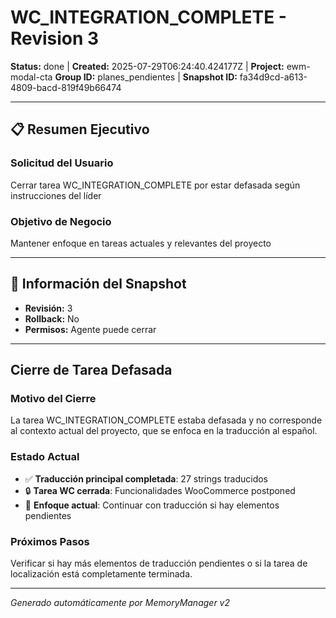 # WC_INTEGRATION_COMPLETE - Revision 3

**Status:** done | **Created:** 2025-07-29T06:24:40.424177Z | **Project:** ewm-modal-cta
**Group ID:** planes_pendientes | **Snapshot ID:** fa34d9cd-a613-4809-bacd-819f49b66474

---

## 📋 Resumen Ejecutivo
### Solicitud del Usuario
Cerrar tarea WC_INTEGRATION_COMPLETE por estar defasada según instrucciones del líder

### Objetivo de Negocio
Mantener enfoque en tareas actuales y relevantes del proyecto

---

## 🔧 Información del Snapshot
- **Revisión:** 3
- **Rollback:** No
- **Permisos:** Agente puede cerrar

---

## Cierre de Tarea Defasada

### Motivo del Cierre
La tarea WC_INTEGRATION_COMPLETE estaba defasada y no corresponde al contexto actual del proyecto, que se enfoca en la traducción al español.

### Estado Actual
- ✅ **Traducción principal completada**: 27 strings traducidos
- 🔒 **Tarea WC cerrada**: Funcionalidades WooCommerce postponed 
- 🎯 **Enfoque actual**: Continuar con traducción si hay elementos pendientes

### Próximos Pasos
Verificar si hay más elementos de traducción pendientes o si la tarea de localización está completamente terminada.

---

*Generado automáticamente por MemoryManager v2*
